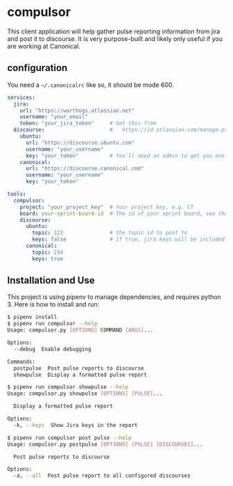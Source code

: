 compulsor
=========

This client application will help gather pulse reporting information from jira and post it to
discourse. It is very purpose-built and likely only useful if you are working at Canonical.

configuration
-------------

You need a `~/.canonicalrc` like so, it should be mode 600.

```yaml
services:
  jira:
    url: "https://warthogs.atlassian.net"
    username: "your_email"
    token: "your_jira_token"     # Get this from
  discourse:                     #   https://id.atlassian.com/manage-profile/security/api-tokens
    ubuntu:
      url: "https://discourse.ubuntu.com"
      username: "your_username"
      key: "your_token"          # You'll need an admin to get you one 
    canonical:
      url: "https://discourse.canonical.com"
      username: "your_username"
      key: "your_token"

tools:
  compulsor:
    project: "your_project_key"  # Your project key, e.g. CT
    board: your-sprint-board-id  # The id of your sprint board, see the URL when you are on it
    discourse:
      ubuntu:
        topic: 123               # the topic id to post to
        keys: false              # If true, jira keys will be included
      canonical:
        topic: 234
        keys: true
```

Installation and Use
--------------------

This project is using pipenv to manage dependencies, and requires python 3. Here is how to install and run:

```bash
$ pipenv install
$ pipenv run compulsor --help
Usage: compulsor.py [OPTIONS] COMMAND [ARGS]...

Options:
  --debug  Enable debugging

Commands:
  postpulse  Post pulse reports to discourse
  showpulse  Display a formatted pulse report

$ pipenv run compulsor showpulse --help
Usage: compulsor.py showpulse [OPTIONS] [PULSE]...

  Display a formatted pulse report

Options:
  -k, --keys  Show Jira keys in the report

$ pipenv run compulsor post pulse --help
Usage: compulsor.py postpulse [OPTIONS] [PULSE] [DISCOURSES]...

  Post pulse reports to discourse

Options:
  -a, --all  Post pulse report to all configured discourses
```  
